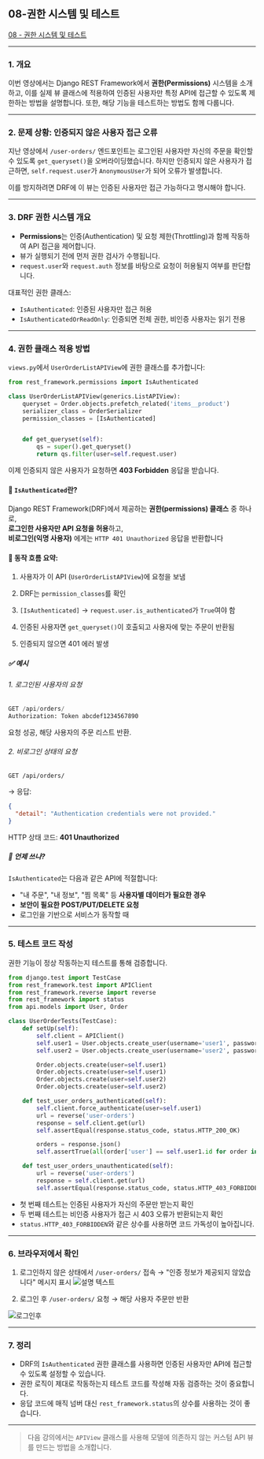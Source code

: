 
## 08-권한 시스템 및 테스트


[08 - 권한 시스템 및 테스트](https://youtu.be/rx5IV_4Iuog?list=PL-2EBeDYMIbTLulc9FSoAXhbmXpLq2l5t)


---


### 1. 개요

이번 영상에서는 Django REST Framework에서 **권한(Permissions)** 시스템을 소개하고, 이를 실제 뷰 클래스에 적용하여 인증된 사용자만 특정 API에 접근할 수 있도록 제한하는 방법을 설명합니다. 또한, 해당 기능을 테스트하는 방법도 함께 다룹니다.

---

### 2. 문제 상황: 인증되지 않은 사용자 접근 오류

지난 영상에서 `/user-orders/` 엔드포인트는 로그인된 사용자만 자신의 주문을 확인할 수 있도록 `get_queryset()`을 오버라이딩했습니다. 하지만 인증되지 않은 사용자가 접근하면, `self.request.user`가 `AnonymousUser`가 되어 오류가 발생합니다.

이를 방지하려면 DRF에 이 뷰는 인증된 사용자만 접근 가능하다고 명시해야 합니다.

---

### 3. DRF 권한 시스템 개요

* **Permissions**는 인증(Authentication) 및 요청 제한(Throttling)과 함께 작동하여 API 접근을 제어합니다.
* 뷰가 실행되기 전에 먼저 권한 검사가 수행됩니다.
* `request.user`와 `request.auth` 정보를 바탕으로 요청이 허용될지 여부를 판단합니다.

대표적인 권한 클래스:

* `IsAuthenticated`: 인증된 사용자만 접근 허용
* `IsAuthenticatedOrReadOnly`: 인증되면 전체 권한, 비인증 사용자는 읽기 전용

---

### 4. 권한 클래스 적용 방법

`views.py`에서 `UserOrderListAPIView`에 권한 클래스를 추가합니다:

```python
from rest_framework.permissions import IsAuthenticated

class UserOrderListAPIView(generics.ListAPIView):
    queryset = Order.objects.prefetch_related('items__product')
    serializer_class = OrderSerializer
    permission_classes = [IsAuthenticated]


    def get_queryset(self):
        qs = super().get_queryset()
        return qs.filter(user=self.request.user)
```

이제 인증되지 않은 사용자가 요청하면 **403 Forbidden** 응답을 받습니다.

#### 🔸 `IsAuthenticated`란?

Django REST Framework(DRF)에서 제공하는 **권한(permissions) 클래스** 중 하나로,  
**로그인한 사용자만 API 요청을 허용**하고,  
**비로그인(익명 사용자)** 에게는 `HTTP 401 Unauthorized` 응답을 반환합니다


#### 🔐 동작 흐름 요약:

1. 사용자가 이 API (`UserOrderListAPIView`)에 요청을 보냄

2. DRF는 `permission_classes`를 확인
    
3. `[IsAuthenticated]` → `request.user.is_authenticated`가 `True`여야 함
    
4. 인증된 사용자면 `get_queryset()`이 호출되고 사용자에 맞는 주문이 반환됨
    
5. 인증되지 않으면 401 에러 발생

##### ✅ 예시

###### 1. 로그인된 사용자의 요청

```python
GET /api/orders/
Authorization: Token abcdef1234567890
```

요청 성공, 해당 사용자의 주문 리스트 반환.


###### 2. 비로그인 상태의 요청

```http
GET /api/orders/
```

→ 응답:

```json
{
  "detail": "Authentication credentials were not provided."
}
```

HTTP 상태 코드: **401 Unauthorized**

##### 🔧 언제 쓰나?

`IsAuthenticated`는 다음과 같은 API에 적절합니다:
- "내 주문", "내 정보", "찜 목록" 등 **사용자별 데이터가 필요한 경우**
- **보안이 필요한 POST/PUT/DELETE 요청**
- 로그인을 기반으로 서비스가 동작할 때




---

### 5. 테스트 코드 작성

권한 기능이 정상 작동하는지 테스트를 통해 검증합니다.

```python
from django.test import TestCase
from rest_framework.test import APIClient
from rest_framework.reverse import reverse
from rest_framework import status
from api.models import User, Order

class UserOrderTests(TestCase):
    def setUp(self):
        self.client = APIClient()
        self.user1 = User.objects.create_user(username='user1', password='pass')
        self.user2 = User.objects.create_user(username='user2', password='pass')

        Order.objects.create(user=self.user1)
        Order.objects.create(user=self.user1)
        Order.objects.create(user=self.user2)
        Order.objects.create(user=self.user2)

    def test_user_orders_authenticated(self):
        self.client.force_authenticate(user=self.user1)
        url = reverse('user-orders')
        response = self.client.get(url)
        self.assertEqual(response.status_code, status.HTTP_200_OK)

        orders = response.json()
        self.assertTrue(all(order['user'] == self.user1.id for order in orders))

    def test_user_orders_unauthenticated(self):
        url = reverse('user-orders')
        response = self.client.get(url)
        self.assertEqual(response.status_code, status.HTTP_403_FORBIDDEN)
```

* 첫 번째 테스트는 인증된 사용자가 자신의 주문만 받는지 확인
* 두 번째 테스트는 비인증 사용자가 접근 시 403 오류가 반환되는지 확인
* `status.HTTP_403_FORBIDDEN`와 같은 상수를 사용하면 코드 가독성이 높아집니다.

---

### 6. 브라우저에서 확인

1. 로그인하지 않은 상태에서 `/user-orders/` 접속 → "인증 정보가 제공되지 않았습니다" 메시지 표시
![설명 텍스트](https://blogger.googleusercontent.com/img/b/R29vZ2xl/AVvXsEi1NIK8dtorXq7gMu9GkXx_PKidve-gKxIJrARxi16oeRfvQA_tpccTGT-BDuyokW0B3zExBfLILO8dF1n5sn_BFpX7TDsRGgnWWj87B05xlUvCP_Y6BA5lUPN8iHo3bZNQEJh253TqSW6PxAyHffYzx7ckcaoFeeJbXL7L-MRKHDe9FsCsji8-eleqVl02/w640-h420/2025-06-25%2017%2052%2057.png)



2. 로그인 후 `/user-orders/` 요청 → 해당 사용자 주문만 반환

![로그인후](https://blogger.googleusercontent.com/img/b/R29vZ2xl/AVvXsEiyTtrSSX3IG5iCrUClXLWyLy48Gcfeq52c994yWxFTBTQYA7sAJpHcszqNVWSKhLBnCEpXOMebcfJJT5KOE6_hYDVnkTuMyofk7o_3htUySGrrPZtJCWmuvMo8cjYnfXL1yVBrQvBO25O0Zov-8SXz3IIcmojK5FHFoibhGgNHjR-ifQnmcvZpZWlDgA46/w640-h560/2025-06-25%2017%2052%2031.png)


---

### 7. 정리

* DRF의 `IsAuthenticated` 권한 클래스를 사용하면 인증된 사용자만 API에 접근할 수 있도록 설정할 수 있습니다.
* 권한 로직이 제대로 작동하는지 테스트 코드를 작성해 자동 검증하는 것이 중요합니다.
* 응답 코드에 매직 넘버 대신 `rest_framework.status`의 상수를 사용하는 것이 좋습니다.

---

> 다음 강의에서는 `APIView` 클래스를 사용해 모델에 의존하지 않는 커스텀 API 뷰를 만드는 방법을 소개합니다.


